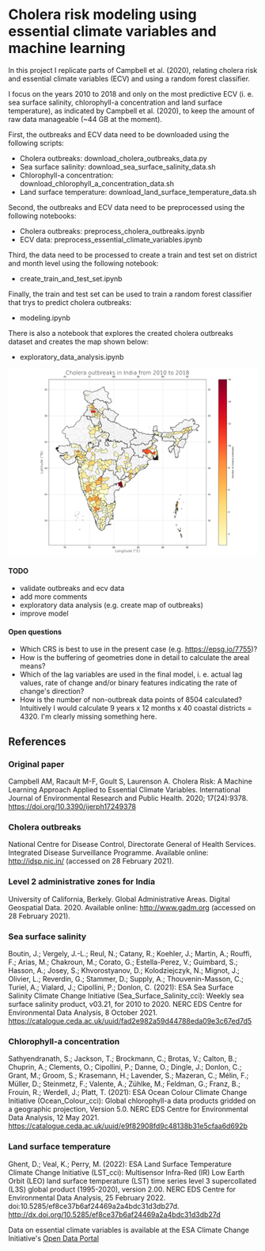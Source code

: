 # Cholera risk modeling using essential climate variables and machine learning

In this project I replicate parts of Campbell et al. (2020), relating cholera risk and essential climate variables (ECV) and using a random forest classifier.

I focus on the years 2010 to 2018 and only on the most predictive ECV (i. e. sea surface salinity, chlorophyll-a concentration and land surface temperature), as indicated by Campbell et al. (2020), to keep the amount of raw data manageable (~44 GB at the moment).

First, the outbreaks and ECV data need to be downloaded using the following scripts:
- Cholera outbreaks: download_cholera_outbreaks_data.py
- Sea surface salinity: download_sea_surface_salinity_data.sh
- Chlorophyll-a concentration: download_chlorophyll_a_concentration_data.sh
- Land surface temperature: download_land_surface_temperature_data.sh

Second, the outbreaks and ECV data need to be preprocessed using the following notebooks:
- Cholera outbreaks: preprocess_cholera_outbreaks.ipynb
- ECV data: preprocess_essential_climate_variables.ipynb

Third, the data need to be processed to create a train and test set on district and month level using the following notebook:
- create_train_and_test_set.ipynb

Finally, the train and test set can be used to train a random forest classifier that trys to predict cholera outbreaks:
- modeling.ipynb

There is also a notebook that explores the created cholera outbreaks dataset and creates the map shown below:
- exploratory_data_analysis.ipynb

![Cholera outbreaks in India from 2010 to 2018](cholera_outbreaks_india_2010_2018.png 'Cholera outbreaks in India from 2010 to 2018')

#### TODO

- validate outbreaks and ecv data
- add more comments
- exploratory data analysis (e.g. create map of outbreaks)
- improve model

#### Open questions

- Which CRS is best to use in the present case (e.g. https://epsg.io/7755)?
- How is the buffering of geometries done in detail to calculate the areal means?
- Which of the lag variables are used in the final model, i. e. actual lag values, rate of change and/or binary features indicating the rate of change's direction?
- How is the number of non-outbreak data points of 8504 calculated? Intuitively I would calculate 9 years x 12 months x 40 coastal districts = 4320. I'm clearly missing something here.

## References

### Original paper
Campbell AM, Racault M-F, Goult S, Laurenson A. Cholera Risk: A Machine Learning Approach Applied to Essential Climate Variables. International Journal of Environmental Research and Public Health. 2020; 17(24):9378. https://doi.org/10.3390/ijerph17249378 

### Cholera outbreaks
National Centre for Disease Control, Directorate General of Health Services. Integrated Disease Surveillance Programme. Available online: http://idsp.nic.in/ (accessed on 28 February 2021).

### Level 2 administrative zones for India
University of California, Berkely. Global Administrative Areas. Digital Geospatial Data. 2020. Available online: http://www.gadm.org (accessed on 28 February 2021).

### Sea surface salinity
Boutin, J.; Vergely, J.-L.; Reul, N.; Catany, R.; Koehler, J.; Martin, A.; Rouffi, F.; Arias, M.; Chakroun, M.; Corato, G.; Estella-Perez, V.; Guimbard, S.; Hasson, A.; Josey, S.; Khvorostyanov, D.; Kolodziejczyk, N.; Mignot, J.; Olivier, L.; Reverdin, G.; Stammer, D.; Supply, A.; Thouvenin-Masson, C.; Turiel, A.; Vialard, J.; Cipollini, P.; Donlon, C. (2021): ESA Sea Surface Salinity Climate Change Initiative (Sea_Surface_Salinity_cci): Weekly sea surface salinity product, v03.21, for 2010 to 2020. NERC EDS Centre for Environmental Data Analysis, 8 October 2021. https://catalogue.ceda.ac.uk/uuid/fad2e982a59d44788eda09e3c67ed7d5

### Chlorophyll-a concentration
Sathyendranath, S.; Jackson, T.; Brockmann, C.; Brotas, V.; Calton, B.; Chuprin, A.; Clements, O.; Cipollini, P.; Danne, O.; Dingle, J.; Donlon, C.; Grant, M.; Groom, S.; Krasemann, H.; Lavender, S.; Mazeran, C.; Mélin, F.; Müller, D.; Steinmetz, F.; Valente, A.; Zühlke, M.; Feldman, G.; Franz, B.; Frouin, R.; Werdell, J.; Platt, T. (2021): ESA Ocean Colour Climate Change Initiative (Ocean_Colour_cci): Global chlorophyll-a data products gridded on a geographic projection, Version 5.0. NERC EDS Centre for Environmental Data Analysis, 12 May 2021. https://catalogue.ceda.ac.uk/uuid/e9f82908fd9c48138b31e5cfaa6d692b

### Land surface temperature
Ghent, D.; Veal, K.; Perry, M. (2022): ESA Land Surface Temperature Climate Change Initiative (LST_cci): Multisensor Infra-Red (IR) Low Earth Orbit (LEO) land surface temperature (LST) time series level 3 supercollated (L3S) global product (1995-2020), version 2.00. NERC EDS Centre for Environmental Data Analysis, 25 February 2022. doi:10.5285/ef8ce37b6af24469a2a4bdc31d3db27d. http://dx.doi.org/10.5285/ef8ce37b6af24469a2a4bdc31d3db27d

Data on essential climate variables is available at the ESA Climate Change Initiative's [Open Data Portal](https://climate.esa.int/en/odp/#/dashboard)